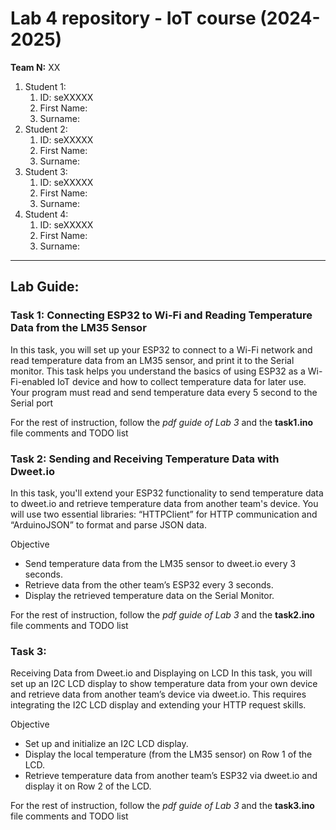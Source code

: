 # Lab 4 repository - IoT course (2024-2025)

**Team N:** XX

1. Student 1:
   1. ID: seXXXXX
   2. First Name:
   3. Surname:
2. Student 2:
   1. ID: seXXXXX
   2. First Name:
   3. Surname:
3. Student 3:
   1. ID: seXXXXX
   2. First Name:
   3. Surname:
4. Student 4:
   1. ID: seXXXXX
   2. First Name:
   3. Surname:
  
-----------------------------------------------------------------------   
## Lab Guide:

### Task 1: Connecting ESP32 to Wi-Fi and Reading Temperature Data from the LM35 Sensor
In this task, you will set up your ESP32 to connect to a Wi-Fi network and read temperature data from an LM35 sensor, and print it to the Serial monitor. This task helps you understand the basics of using ESP32 as a Wi-Fi-enabled IoT device and how to collect temperature data for later use.
Your program must read and send temperature data every 5 second to the Serial port

For the rest of instruction, follow the *pdf guide of Lab 3* and the **task1.ino** file comments and TODO list


### Task 2: Sending and Receiving Temperature Data with Dweet.io
In this task, you'll extend your ESP32 functionality to send temperature data to dweet.io and retrieve temperature data from another team's device. You will use two essential libraries: “HTTPClient” for HTTP communication and “ArduinoJSON” to format and parse JSON data.

Objective
*	Send temperature data from the LM35 sensor to dweet.io every 3 seconds.
*	Retrieve data from the other team’s ESP32 every 3 seconds.
*	Display the retrieved temperature data on the Serial Monitor.

For the rest of instruction, follow the *pdf guide of Lab 3* and the **task2.ino** file comments and TODO list

### Task 3:
Receiving Data from Dweet.io and Displaying on LCD
In this task, you will set up an I2C LCD display to show temperature data from your own device and retrieve data from another team’s device via dweet.io. This requires integrating the I2C LCD display and extending your HTTP request skills.

Objective
*	Set up and initialize an I2C LCD display.
*	Display the local temperature (from the LM35 sensor) on Row 1 of the LCD.
*	Retrieve temperature data from another team’s ESP32 via dweet.io and display it on Row 2 of the LCD.

For the rest of instruction, follow the *pdf guide of Lab 3* and the **task3.ino** file comments and TODO list

